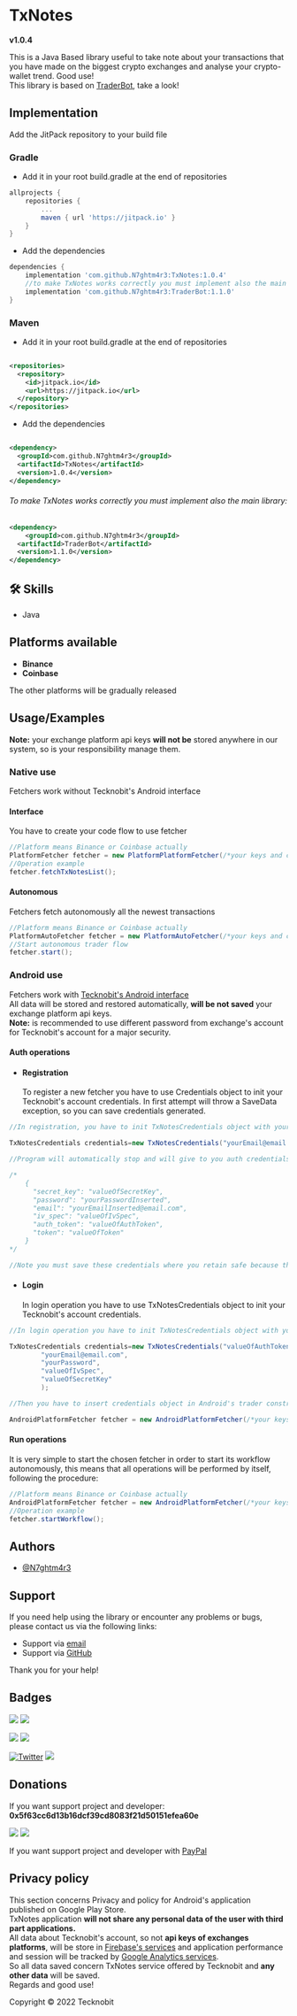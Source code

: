 # TxNotes
**v1.0.4**

This is a Java Based library useful to take note about your transactions that you have made on the biggest crypto
exchanges and analyse your crypto-wallet trend. Good use! <br>
This library is based on <a href="https://github.com/N7ghtm4r3/TraderBot/blob/main/README.md">TraderBot<a/>, take a
look!

## Implementation

Add the JitPack repository to your build file

### Gradle

- Add it in your root build.gradle at the end of repositories

```gradle
allprojects {
    repositories {
        ...
        maven { url 'https://jitpack.io' }
    }
}
```

- Add the dependencies

```gradle
dependencies {
	implementation 'com.github.N7ghtm4r3:TxNotes:1.0.4'
	//to make TxNotes works correctly you must implement also the main library:
	implementation 'com.github.N7ghtm4r3:TraderBot:1.1.0'
}
```

### Maven

- Add it in your root build.gradle at the end of repositories

```xml

<repositories>
  <repository>
    <id>jitpack.io</id>
    <url>https://jitpack.io</url>
  </repository>
</repositories>
```

- Add the dependencies

```xml

<dependency>
  <groupId>com.github.N7ghtm4r3</groupId>
  <artifactId>TxNotes</artifactId>
  <version>1.0.4</version>
</dependency>
```
###### To make TxNotes works correctly you must implement also the main library:
	
```xml
<dependency>
    <groupId>com.github.N7ghtm4r3</groupId>
  <artifactId>TraderBot</artifactId>
  <version>1.1.0</version>
</dependency>
```

## 🛠 Skills

- Java

## Platforms available

- **Binance**
- **Coinbase**

The other platforms will be gradually released

## Usage/Examples

**Note:** your exchange platform api keys **will not be** stored anywhere in our system, so is your responsibility
manage them.

### Native use

Fetchers work without Tecknobit's Android interface

#### Interface

You have to create your code flow to use fetcher

```java
//Platform means Binance or Coinbase actually
PlatformFetcher fetcher = new PlatformPlatformFetcher(/*your keys and constructor params*/);
//Operation example
fetcher.fetchTxNotesList();
```

#### Autonomous

Fetchers fetch autonomously all the newest transactions

```java
//Platform means Binance or Coinbase actually
PlatformAutoFetcher fetcher = new PlatformAutoFetcher(/*your keys and constructor params*/);
//Start autonomous trader flow 
fetcher.start();
```

### Android use

Fetchers work with <a href="https://play.google.com/store/apps/details?id=com.tecknobit.txnotes">Tecknobit's Android
interface </a><br>
All data will be stored and restored automatically, **will be not saved** your exchange platform api keys. <br>
**Note:** is recommended to use different password from exchange's account for Tecknobit's account for a major security.

#### Auth operations

- #### Registration
  To register a new fetcher you have to use Credentials object to init your Tecknobit's account credentials.
  In first attempt will throw a SaveData exception, so you can save credentials generated.

```java
//In registration, you have to init TxNotesCredentials object with your email and password for Tecknobit's account.

TxNotesCredentials credentials=new TxNotesCredentials("yourEmail@email.com","yourPassword");

//Program will automatically stop and will give to you auth credentials in this format:

/*     
    {
      "secret_key": "valueOfSecretKey",
      "password": "yourPasswordInserted",
      "email": "yourEmailInserted@email.com",
      "iv_spec": "valueOfIvSpec",
      "auth_token": "valueOfAuthToken",
      "token": "valueOfToken"
    }
*/

//Note you must save these credentials where you retain safe because them are needed in auth operations.
```

- #### Login
  In login operation you have to use TxNotesCredentials object to init your Tecknobit's account credentials.

```java
//In login operation you have to init TxNotesCredentials object with your credentials given from Registration

TxNotesCredentials credentials=new TxNotesCredentials("valueOfAuthToken",
        "yourEmail@email.com",
        "yourPassword",
        "valueOfIvSpec",
        "valueOfSecretKey"
        );

//Then you have to insert credentials object in Android's trader constructor and trader will start with your Tecknobit's account.

AndroidPlatformFetcher fetcher = new AndroidPlatformFetcher(/*your keys and constructor params*/,credentials);

```

#### Run operations

It is very simple to start the chosen fetcher in order to start its workflow autonomously, this means that all
operations will be performed by itself, following the procedure:

```java
//Platform means Binance or Coinbase actually
AndroidPlatformFetcher fetcher = new AndroidPlatformFetcher(/*your keys and constructor params*/,credentials);
//Operation example
fetcher.startWorkflow();
```

## Authors

- [@N7ghtm4r3](https://www.github.com/N7ghtm4r3)

## Support

If you need help using the library or encounter any problems or bugs, please contact us via the following links:

- Support via <a href="mailto:infotecknobitcompany@gmail.com">email</a>
- Support via <a href="https://github.com/N7ghtm4r3/TxNotes/issues/new">GitHub</a>

Thank you for your help!

## Badges

[![](https://img.shields.io/badge/Google_Play-414141?style=for-the-badge&logo=google-play&logoColor=white)](https://play.google.com/store/apps/developer?id=Tecknobit)
[![](https://img.shields.io/badge/Java-ED8B00?style=for-the-badge&logo=java&logoColor=white)](https://www.oracle.com/java/)

[![](https://img.shields.io/badge/Coinbase-0052FF?style=for-the-badge&logo=Coinbase&logoColor=white)](https://docs.cloud.coinbase.com/commerce/docs)
[![](https://img.shields.io/badge/Binance-FCD535?style=for-the-badge&logo=binance&logoColor=white)](https://binance-docs.github.io/apidocs/spot/en/#general-api-information)

[![Twitter](https://img.shields.io/twitter/url/https/twitter.com/cloudposse.svg?style=social&label=Tecknobit)](https://twitter.com/tecknobit)
[![](https://jitpack.io/v/N7ghtm4r3/TxNotes.svg)](https://jitpack.io/#N7ghtm4r3/TraderBot)

## Donations

If you want support project and developer: **0x5f63cc6d13b16dcf39cd8083f21d50151efea60e**

![](https://img.shields.io/badge/Bitcoin-000000?style=for-the-badge&logo=bitcoin&logoColor=white)
![](https://img.shields.io/badge/Ethereum-3C3C3D?style=for-the-badge&logo=Ethereum&logoColor=white)

If you want support project and developer with <a href="https://www.paypal.com/donate/?hosted_button_id=5QMN5UQH7LDT4">
PayPal</a>

## Privacy policy

This section concerns Privacy and policy for Android's application published on Google Play Store. <br>
TxNotes application **will not share any personal data of the user with third part applications.** <br>
All data about Tecknobit's account, so not **api keys of exchanges platforms**, will be store
in <a href="https://firebase.google.com/">Firebase's services</a>
and application performance and session will be tracked by <a href="https://analytics.google.com/">Google Analytics
services</a>. <br>
So all data saved concern TxNotes service offered by Tecknobit and **any other data** will be saved. <br>
Regards and good use!

Copyright © 2022 Tecknobit
